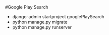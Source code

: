 #Google Play Search

- django-admin startproject googlePlaySearch
- python manage.py migrate
- python manage.py runserver
